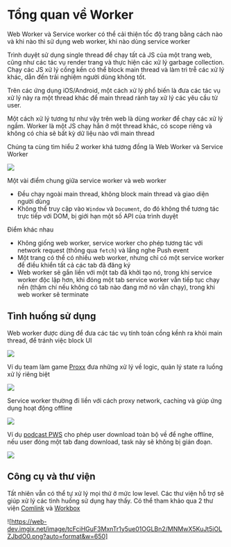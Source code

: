 # Tổng quan về Worker

Web Worker và Service worker có thể cải thiện tốc độ trang bằng cách nào và khi nào thì sử dụng web worker, khi nào dùng service worker

Trình duyệt sử dụng single thread để chạy tất cả JS của một trang web, cũng như các tác vụ render trang và thực hiện các xử lý garbage collection. Chạy các JS xử lý cồng kền có thể block main thread và làm trì trễ các xử lý khác, dẫn đến trải nghiệm người dùng không tốt.

Trên các ứng dụng iOS/Android, một cách xử lý phổ biến là đưa các tác vụ xử lý này ra một thread khác để main thread rảnh tay xử lý các yêu cầu từ user.

Một cách xử lý tương tự như vậy trên web là dùng *worker* để chạy các xử lý ngầm. Worker là một JS chạy hẳn ở một thread khác, có scope riêng và không có chia sẽ bất kỳ dữ liệu nào với main thread

Chúng ta cùng tìm hiểu 2 worker khá tương đồng là Web Worker và Service Worker

![](https://web-dev.imgix.net/image/tcFciHGuF3MxnTr1y5ue01OGLBn2/eN5kePr9U0aZMgCyekhJ.png?auto=format&w=964)

Một vài điểm chung giữa service worker và web worker

- Đều chạy ngoài main thread, không block main thread và giao diện người dùng
- Không thể truy cập vào `Window` và `Document`, do đó không thể tương tác trực tiếp với DOM, bị giới hạn một số API của trình duyệt

Điểm khác nhau

- Không giống web worker, service worker cho phép tương tác với network request (thông qua `fetch`) và lắng nghe Push event
- Một trang có thể có nhiều web worker, nhưng chỉ có một service worker để điều khiển tất cả các tab đã đăng ký
- Web worker sẽ gắn liền với một tab đã khởi tạo nó, trong khi service worker độc lập hơn, khi đóng một tab service worker vẫn tiếp tục chạy nền (thậm chí nếu không có tab nào đang mở nó vẫn chạy), trong khi web worker sẽ terminate

## Tình huống sử dụng

Web worker được dùng để đưa các tác vụ tính toán cồng kềnh ra khỏi main thread, để tránh việc block UI

![](https://web-dev.imgix.net/image/tcFciHGuF3MxnTr1y5ue01OGLBn2/ZCC24V8uqi6HfFjRzuPq.png?auto=format&w=650)

Ví dụ team làm game [Proxx](https://proxx.app/)  đưa những xử lý về logic, quản lý state ra luồng xử lý riêng biệt

![](https://web-dev.imgix.net/image/tcFciHGuF3MxnTr1y5ue01OGLBn2/xXNCbahCtPrS8rw6uf1z.png?auto=format&w=296)

Service worker thường đi liền với cách proxy network, caching và giúp ứng dụng hoạt động offline

![](https://web-dev.imgix.net/image/tcFciHGuF3MxnTr1y5ue01OGLBn2/GmGcVnb2y1yNc4ZIFFQ8.png?auto=format&w=741)

Ví dụ [podcast PWS](https://bgfetch-http203.glitch.me/) cho phép user download toàn bộ về để nghe offline, nếu user đóng một tab đang download, task này sẽ không bị gián đoạn.

![](https://web-dev.imgix.net/image/tcFciHGuF3MxnTr1y5ue01OGLBn2/oUH6K2JvcmfdAynTMjxQ.png?auto=format&w=650)

## Công cụ và thư viện

Tất nhiên vẫn có thể tự xử lý mọi thứ ở mức low level. Các thư viện hỗ trợ sẽ giúp xử lý các tình huống sử dụng hay thấy. Có thể tham khảo qua 2 thư viện [Comlink](https://github.com/GoogleChromeLabs/comlink) và [Workbox](https://developers.google.com/web/tools/workbox)

![https://web-dev.imgix.net/image/tcFciHGuF3MxnTr1y5ue01OGLBn2/MNMwX5KuJt5iOLZJbdO0.png?auto=format&w=650]